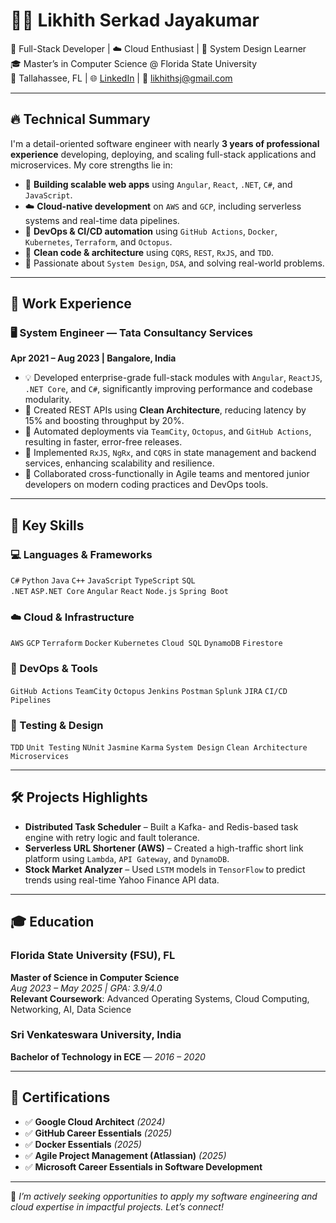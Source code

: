 # 👨‍💻 Likhith Serkad Jayakumar

🔧 Full-Stack Developer | ☁️ Cloud Enthusiast | 🧠 System Design Learner  
🎓 Master’s in Computer Science @ Florida State University  
📍 Tallahassee, FL | 🌐 [LinkedIn](https://linkedin.com/in/likhith-s-j-0629a4175) | 📧 likhithsj@gmail.com

---

## 🔥 Technical Summary

I'm a detail-oriented software engineer with nearly **3 years of professional experience** developing, deploying, and scaling full-stack applications and microservices. My core strengths lie in:

- 🚀 **Building scalable web apps** using `Angular`, `React`, `.NET`, `C#`, and `JavaScript`.
- ☁️ **Cloud-native development** on `AWS` and `GCP`, including serverless systems and real-time data pipelines.
- 🔁 **DevOps & CI/CD automation** using `GitHub Actions`, `Docker`, `Kubernetes`, `Terraform`, and `Octopus`.
- 🧱 **Clean code & architecture** using `CQRS`, `REST`, `RxJS`, and `TDD`.
- 🧮 Passionate about `System Design`, `DSA`, and solving real-world problems.

---

## 💼 Work Experience

### 🖥️ System Engineer — Tata Consultancy Services  
**Apr 2021 – Aug 2023 | Bangalore, India**

- 💡 Developed enterprise-grade full-stack modules with `Angular`, `ReactJS`, `.NET Core`, and `C#`, significantly improving performance and codebase modularity.
- 🧰 Created REST APIs using **Clean Architecture**, reducing latency by 15% and boosting throughput by 20%.
- 🔄 Automated deployments via `TeamCity`, `Octopus`, and `GitHub Actions`, resulting in faster, error-free releases.
- 🧠 Implemented `RxJS`, `NgRx`, and `CQRS` in state management and backend services, enhancing scalability and resilience.
- 👥 Collaborated cross-functionally in Agile teams and mentored junior developers on modern coding practices and DevOps tools.

---

## 🧠 Key Skills

### 💻 Languages & Frameworks
`C#` `Python` `Java` `C++` `JavaScript` `TypeScript` `SQL`  
`.NET` `ASP.NET Core` `Angular` `React` `Node.js` `Spring Boot`

### ☁️ Cloud & Infrastructure
`AWS` `GCP` `Terraform` `Docker` `Kubernetes` `Cloud SQL` `DynamoDB` `Firestore`

### 🔧 DevOps & Tools
`GitHub Actions` `TeamCity` `Octopus` `Jenkins` `Postman` `Splunk` `JIRA` `CI/CD Pipelines`

### 🧪 Testing & Design
`TDD` `Unit Testing` `NUnit` `Jasmine` `Karma` `System Design` `Clean Architecture` `Microservices`

---

## 🛠 Projects Highlights

- **Distributed Task Scheduler** – Built a Kafka- and Redis-based task engine with retry logic and fault tolerance.
- **Serverless URL Shortener (AWS)** – Created a high-traffic short link platform using `Lambda`, `API Gateway`, and `DynamoDB`.
- **Stock Market Analyzer** – Used `LSTM` models in `TensorFlow` to predict trends using real-time Yahoo Finance API data.

---

## 🎓 Education

### Florida State University (FSU), FL  
**Master of Science in Computer Science**  
*Aug 2023 – May 2025 | GPA: 3.9/4.0*  
**Relevant Coursework**: Advanced Operating Systems, Cloud Computing, Networking, AI, Data Science

### Sri Venkateswara University, India  
**Bachelor of Technology in ECE** — *2016 – 2020*

---

## 📜 Certifications

- ✅ **Google Cloud Architect** *(2024)*  
- ✅ **GitHub Career Essentials** *(2025)*  
- ✅ **Docker Essentials** *(2025)*  
- ✅ **Agile Project Management (Atlassian)** *(2025)*  
- ✅ **Microsoft Career Essentials in Software Development**

---

📌 *I’m actively seeking opportunities to apply my software engineering and cloud expertise in impactful projects. Let’s connect!*

